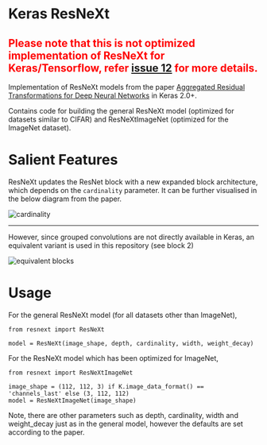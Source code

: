 # Keras ResNeXt

## <font color='red'>Please note that this is not optimized implementation of ResNeXt for Keras/Tensorflow, refer [issue 12](https://github.com/titu1994/Keras-ResNeXt/issues/12) for more details.</font>


Implementation of ResNeXt models from the paper [Aggregated Residual Transformations for Deep Neural Networks](https://arxiv.org/pdf/1611.05431.pdf) in Keras 2.0+.

Contains code for building the general ResNeXt model (optimized for datasets similar to CIFAR) and ResNeXtImageNet (optimized for the ImageNet dataset).

# Salient Features
ResNeXt updates the ResNet block with a new expanded block architecture, which depends on the `cardinality` parameter. It can be further visualised in the below diagram from the paper.

![cardinality](https://github.com/titu1994/Keras-ResNeXt/blob/master/images/Cardinality.PNG?raw=true)

---
However, since grouped convolutions are not directly available in Keras, an equivalent variant is used in this repository (see block 2)

![equivalent blocks](https://github.com/titu1994/Keras-ResNeXt/blob/master/images/equivalent_blocks.PNG?raw=true)

# Usage

For the general ResNeXt model (for all datasets other than ImageNet),

```
from resnext import ResNeXt

model = ResNeXt(image_shape, depth, cardinality, width, weight_decay)
```

For the ResNeXt model which has been optimized for ImageNet,

```
from resnext import ResNeXtImageNet

image_shape = (112, 112, 3) if K.image_data_format() == 'channels_last' else (3, 112, 112)
model = ResNeXtImageNet(image_shape)
```

Note, there are other parameters such as depth, cardinality, width and weight_decay just as in the general model, however the defaults are set according to the paper.
